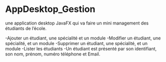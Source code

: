 # AppDesktop_Gestion
une application desktop JavaFX qui va faire un mini management des étudiants de l’école.

-Ajouter un étudiant, une spécialité et un module
-Modifier un étudiant, une spécialité, et un module
-Supprimer un étudiant, une spécialité, et un module
-Lister les étudiants
-Un étudiant est présenté par son identifiant, son nom, prénom, numéro téléphone et Email.